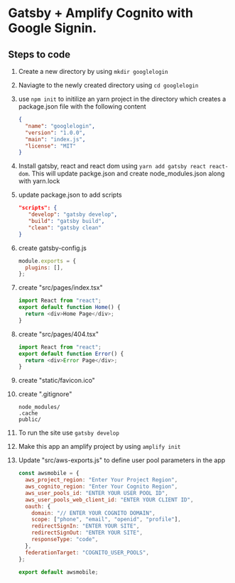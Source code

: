 # Gatsby + Amplify Cognito with Google Signin.

## Steps to code

1. Create a new directory by using `mkdir googlelogin`
2. Naviagte to the newly created directory using `cd googlelogin`
3. use `npm init` to initilize an yarn project in the directory which creates a package.json file with the following content
   ```json
   {
     "name": "googlelogin",
     "version": "1.0.0",
     "main": "index.js",
     "license": "MIT"
   }
   ```
4. Install gatsby, react and react dom using `yarn add gatsby react react-dom`. This will update packge.json and create node_modules.json along with yarn.lock
5. update package.json to add scripts

   ```json
   "scripts": {
      "develop": "gatsby develop",
      "build": "gatsby build",
      "clean": "gatsby clean"
   }
   ```

6. create gatsby-config.js

   ```javascript
   module.exports = {
     plugins: [],
   };
   ```

7. create "src/pages/index.tsx"

   ```javascript
   import React from "react";
   export default function Home() {
     return <div>Home Page</div>;
   }
   ```

8. create "src/pages/404.tsx"

   ```javascript
   import React from "react";
   export default function Error() {
     return <div>Error Page</div>;
   }
   ```

9. create "static/favicon.ico"

10. create ".gitignore"

    ```
    node_modules/
    .cache
    public/
    ```

11. To run the site use `gatsby develop`
12. Make this app an amplify project by using `amplify init`
13. Update "src/aws-exports.js" to define user pool parameters in the app

    ```javascript
    const awsmobile = {
      aws_project_region: "Enter Your Project Region",
      aws_cognito_region: "Enter Your Cognito Region",
      aws_user_pools_id: "ENTER YOUR USER POOL ID",
      aws_user_pools_web_client_id: "ENTER YOUR CLIENT ID",
      oauth: {
        domain: "// ENTER YOUR COGNITO DOMAIN",
        scope: ["phone", "email", "openid", "profile"],
        redirectSignIn: "ENTER YOUR SITE",
        redirectSignOut: "ENTER YOUR SITE",
        responseType: "code",
      },
      federationTarget: "COGNITO_USER_POOLS",
    };

    export default awsmobile;
    ```
